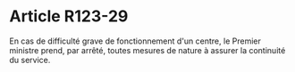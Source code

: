 # Article R123-29

En cas de difficulté grave de fonctionnement d'un centre, le Premier ministre prend, par arrêté, toutes mesures de nature à assurer la continuité du service.
